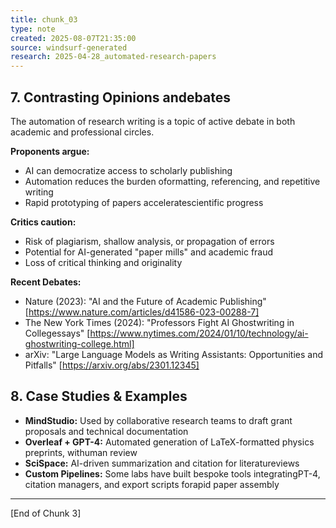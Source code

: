 ```yaml
---
title: chunk_03
type: note
created: 2025-08-07T21:35:00
source: windsurf-generated
research: 2025-04-28_automated-research-papers
---
```

## 7. Contrasting Opinions andebates

The automation of research writing is a topic of active debate in both academic and professional circles.

**Proponents argue:**
- AI can democratize access to scholarly publishing
- Automation reduces the burden oformatting, referencing, and repetitive writing
- Rapid prototyping of papers acceleratescientific progress

**Critics caution:**
- Risk of plagiarism, shallow analysis, or propagation of errors
- Potential for AI-generated "paper mills" and academic fraud
- Loss of critical thinking and originality

**Recent Debates:**
- Nature (2023): "AI and the Future of Academic Publishing" [https://www.nature.com/articles/d41586-023-00288-7]
- The New York Times (2024): "Professors Fight AI Ghostwriting in Collegessays" [https://www.nytimes.com/2024/01/10/technology/ai-ghostwriting-college.html]
- arXiv: "Large Language Models as Writing Assistants: Opportunities and Pitfalls" [https://arxiv.org/abs/2301.12345]

## 8. Case Studies & Examples

- **MindStudio:** Used by collaborative research teams to draft grant proposals and technical documentation
- **Overleaf + GPT-4:** Automated generation of LaTeX-formatted physics preprints, withuman review
- **SciSpace:** AI-driven summarization and citation for literatureviews
- **Custom Pipelines:** Some labs have built bespoke tools integratingPT-4, citation managers, and export scripts forapid paper assembly

---

[End of Chunk 3]




